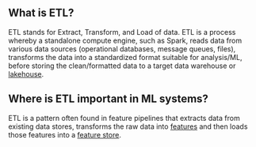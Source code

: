 **What is ETL?**
----------------

ETL stands for Extract, Transform, and Load of data. ETL is a process whereby a standalone compute engine, such as Spark, reads data from various data sources (operational databases, message queues, files), transforms the data into a standardized format suitable for analysis/ML, before storing the clean/formatted data to a target data warehouse or [lakehouse](https://www.hopsworks.ai/dictionary/data-lakehouse).

**Where is ETL important in ML systems?**
-----------------------------------------

ETL is a pattern often found in feature pipelines that extracts data from existing data stores, transforms the raw data into [features](https://www.hopsworks.ai/dictionary/feature) and then loads those features into a [feature store](https://www.hopsworks.ai/dictionary/feature-store).

